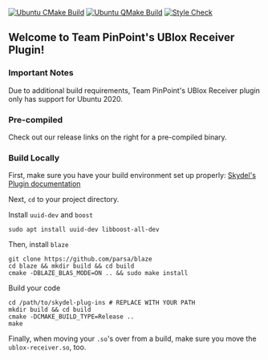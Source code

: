 [![Ubuntu CMake Build](https://github.com/Team-Pinpoint/skydel-plug-ins/actions/workflows/ubuntu_cmake_build.yml/badge.svg)](https://github.com/Team-Pinpoint/skydel-plug-ins/actions/workflows/ubuntu_cmake_build.yml)
[![Ubuntu QMake Build](https://github.com/Team-Pinpoint/skydel-plug-ins/actions/workflows/ubuntu_qmake_build.yml/badge.svg)](https://github.com/Team-Pinpoint/skydel-plug-ins/actions/workflows/ubuntu_qmake_build.yml)
[![Style Check](https://github.com/Team-Pinpoint/skydel-plug-ins/actions/workflows/style_check.yml/badge.svg)](https://github.com/Team-Pinpoint/skydel-plug-ins/actions/workflows/style_check.yml)

## Welcome to Team PinPoint's UBlox Receiver Plugin!

### Important Notes
Due to additional build requirements, Team PinPoint's UBlox Receiver plugin only has support for Ubuntu 2020.

### Pre-compiled
Check out our release links on the right for a pre-compiled binary.

### Build Locally
First, make sure you have your build environment set up properly: [Skydel's Plugin documentation](https://skydel.gitbook.io/skydel-plug-ins-documentation/)

Next, `cd` to your project directory.

Install `uuid-dev` and `boost`
```
sudo apt install uuid-dev libboost-all-dev 
```

Then, install `blaze`
```
git clone https://github.com/parsa/blaze
cd blaze && mkdir build && cd build
cmake -DBLAZE_BLAS_MODE=ON .. && sudo make install
```

Build your code
```
cd /path/to/skydel-plug-ins # REPLACE WITH YOUR PATH
mkdir build && cd build
cmake -DCMAKE_BUILD_TYPE=Release ..
make
```

Finally, when moving your `.so`'s over from a build, make sure you move the `ublox-receiver.so`, too.


